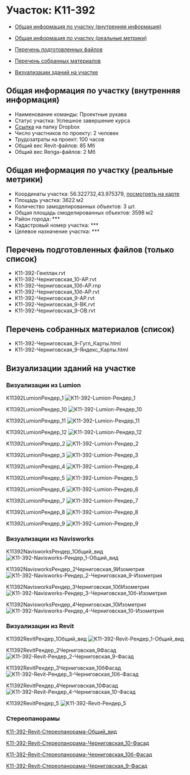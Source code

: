 # Участок: K11-392

* [Общая информация по участку (внутренняя информация)](#Chapter1)

* [Общая информация по участку (реальные метрики)](#Chapter2)

* [Перечень подготовленных файлов](#Chapter3)

* [Перечень собранных материалов](#Chapter4)

* [Визуализации зданий на участке](#Chapter6)

## <a id="Chapter1"></a> Общая информация по участку (внутренняя информация)
+ Наименование команды: Проектные рукава
+ Статус участка: Успешное завершение курса
+ [Ссылка](https://www.dropbox.com/sh/wvvgv1nw1iqred9/AADNXzZafpX8RO13R60PBymSa/K11_392?dl=0) на папку Dropbox
+ Число участников по проекту: 2 человек
+ Трудозатраты на проект: 100 часов
+ Общий вес Revit-файлов: 85 Мб
+ Общий вес Renga-файлов: 2 Мб
## <a id="Chapter2"></a> Общая информация по участку (реальные метрики)
+ Координаты участка: 56.322732,43.975379, [посмотреть на карте](https://yandex.ru/maps/47/nizhny-novgorod/?ll=43.975379%2C56.322732&z=19)
+ Площадь участка: 3622 м2
+ Количество замоделированных объектов: 3 шт.
+ Общая площадь смоделированных объектов: 3598 м2
+ Район города: *** 
+ Кадастровый номер участка: *** 
+ Целевое назначение участка: *** 
## <a id="Chapter3"></a> Перечень подготовленных файлов (только список)
+ K11-392-Генплан.rvt
+ K11-392-Черниговская_10-АР.rvt
+ K11-392-Черниговская_10б-АР.rnp
+ K11-392-Черниговская_10б-АР.rvt
+ K11-392-Черниговская_9-АР.rvt
+ K11-392-Черниговская_9-ВК.rvt
+ K11-392-Черниговская_9-ОВ.rvt
## <a id="Chapter4"></a> Перечень собранных материалов (список)
+ K11-392-Черниговская_9-Гугл_Карты.html
+ K11-392-Черниговская_9-Яндекс_Карты.html
## <a id="Chapter6"></a> Визуализации зданий на участке
### Визуализации из Lumion
K11392LumionРендер_1
![K11-392-Lumion-Рендер_1](/Images/K11_392/K11-392-Lumion-Рендер_1_Compressed.jpg)

K11392LumionРендер_10
![K11-392-Lumion-Рендер_10](/Images/K11_392/K11-392-Lumion-Рендер_10_Compressed.jpg)

K11392LumionРендер_11
![K11-392-Lumion-Рендер_11](/Images/K11_392/K11-392-Lumion-Рендер_11_Compressed.jpg)

K11392LumionРендер_12
![K11-392-Lumion-Рендер_12](/Images/K11_392/K11-392-Lumion-Рендер_12_Compressed.jpg)

K11392LumionРендер_2
![K11-392-Lumion-Рендер_2](/Images/K11_392/K11-392-Lumion-Рендер_2_Compressed.jpg)

K11392LumionРендер_3
![K11-392-Lumion-Рендер_3](/Images/K11_392/K11-392-Lumion-Рендер_3_Compressed.jpg)

K11392LumionРендер_4
![K11-392-Lumion-Рендер_4](/Images/K11_392/K11-392-Lumion-Рендер_4_Compressed.jpg)

K11392LumionРендер_5
![K11-392-Lumion-Рендер_5](/Images/K11_392/K11-392-Lumion-Рендер_5_Compressed.jpg)

K11392LumionРендер_6
![K11-392-Lumion-Рендер_6](/Images/K11_392/K11-392-Lumion-Рендер_6_Compressed.jpg)

K11392LumionРендер_7
![K11-392-Lumion-Рендер_7](/Images/K11_392/K11-392-Lumion-Рендер_7_Compressed.jpg)

K11392LumionРендер_8
![K11-392-Lumion-Рендер_8](/Images/K11_392/K11-392-Lumion-Рендер_8_Compressed.jpg)

K11392LumionРендер_9
![K11-392-Lumion-Рендер_9](/Images/K11_392/K11-392-Lumion-Рендер_9_Compressed.jpg)

### Визуализации из Navisworks
K11392NavisworksРендер_1Общий_вид
![K11-392-Navisworks-Рендер_1-Общий_вид](/Images/K11_392/K11-392-Navisworks-Рендер_1-Общий_вид_Compressed.jpg)

K11392NavisworksРендер_2Черниговская_9Изометрия
![K11-392-Navisworks-Рендер_2-Черниговская_9-Изометрия](/Images/K11_392/K11-392-Navisworks-Рендер_2-Черниговская_9-Изометрия_Compressed.jpg)

K11392NavisworksРендер_3Черниговская_10бИзометрия
![K11-392-Navisworks-Рендер_3-Черниговская_10б-Изометрия](/Images/K11_392/K11-392-Navisworks-Рендер_3-Черниговская_10б-Изометрия_Compressed.jpg)

K11392NavisworksРендер_4Черниговская_10Изометрия
![K11-392-Navisworks-Рендер_4-Черниговская_10-Изометрия](/Images/K11_392/K11-392-Navisworks-Рендер_4-Черниговская_10-Изометрия_Compressed.jpg)

### Визуализации из Revit
K11392RevitРендер_1Общий_вид
![K11-392-Revit-Рендер_1-Общий_вид](/Images/K11_392/K11-392-Revit-Рендер_1-Общий_вид_Compressed.jpg)

K11392RevitРендер_2Черниговская_9Фасад
![K11-392-Revit-Рендер_2-Черниговская_9-Фасад](/Images/K11_392/K11-392-Revit-Рендер_2-Черниговская_9-Фасад_Compressed.jpg)

K11392RevitРендер_3Черниговская_10бФасад
![K11-392-Revit-Рендер_3-Черниговская_10б-Фасад](/Images/K11_392/K11-392-Revit-Рендер_3-Черниговская_10б-Фасад_Compressed.jpg)

K11392RevitРендер_4Черниговская_10Фасад
![K11-392-Revit-Рендер_4-Черниговская_10-Фасад](/Images/K11_392/K11-392-Revit-Рендер_4-Черниговская_10-Фасад_Compressed.jpg)

K11392RevitРендер_5
![K11-392-Revit-Рендер_5](/Images/K11_392/K11-392-Revit-Рендер_5_Compressed.jpg)

### Стереопанорамы
[K11-392-Revit-Стереопанорама-Общий_вид](https://pano.autodesk.com/pano.html?url=jpgs/f084a1b0-6286-44ce-a2fa-185b8178d3e0&version=2)

[K11-392-Revit-Стереопанорама-Черниговская_10-Фасад](https://pano.autodesk.com/pano.html?url=jpgs/14a116e5-acf8-4c04-862c-834d06972799&version=2)

[K11-392-Revit-Стереопанорама-Черниговская_10б-Фасад](https://pano.autodesk.com/pano.html?url=jpgs/8912e24b-61d7-4cb0-8a37-293ae4014319&version=2)

[K11-392-Revit-Стереопанорама-Черниговская_9-Фасад](https://pano.autodesk.com/pano.html?url=jpgs/5f2626d1-4004-441f-a4d2-5fc3bca674f5&version=2)


